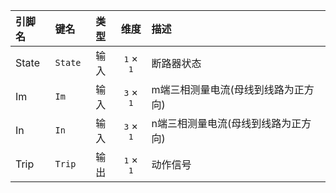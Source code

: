 <!--
DO NOT EDIT THIS FILE DIRECTLY.
This file is generated by tools/comp-docs.js.
All changes will be overwritten by regeneration.
-->

<slot class="model-pins">

| 引脚名 | 键名 | 类型 | 维度 | 描述 |
|:------ |:---- |:----:|:----:|:---- |
| State | `State` | 输入 | <samp>1</samp> × <samp>1</samp> | 断路器状态 |
| Im | `Im` | 输入 | <samp>3</samp> × <samp>1</samp> | m端三相测量电流(母线到线路为正方向) |
| In | `In` | 输入 | <samp>3</samp> × <samp>1</samp> | n端三相测量电流(母线到线路为正方向) |
| Trip | `Trip` | 输出 | <samp>1</samp> × <samp>1</samp> | 动作信号 |

</slot>
